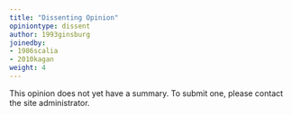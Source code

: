 ```yaml
---
title: "Dissenting Opinion"
opiniontype: dissent
author: 1993ginsburg
joinedby:
- 1986scalia
- 2010kagan
weight: 4
---
```

This opinion does not yet have a summary. To submit one, please contact the site administrator.